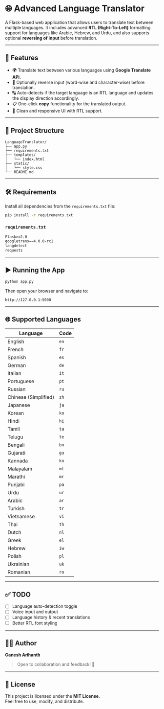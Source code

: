 
# 🌐 Advanced Language Translator

A Flask-based web application that allows users to translate text between multiple languages. It includes advanced **RTL (Right-To-Left)** formatting support for languages like Arabic, Hebrew, and Urdu, and also supports optional **reversing of input** before translation.

---

## 🚀 Features

- 🌍 Translate text between various languages using **Google Translate API**.
- 🔁 Optionally reverse input (word-wise and character-wise) before translation.
- 🔠 Auto-detects if the target language is an RTL language and updates the display direction accordingly.
- 📋 One-click **copy** functionality for the translated output.
- 🎨 Clean and responsive UI with RTL support.

---

## 📂 Project Structure

```
LanguageTranslator/
├── app.py
├── requirements.txt
├── templates/
│   └── index.html
├── static/
│   └── style.css
└── README.md
```

---

## 🛠️ Requirements

Install all dependencies from the `requirements.txt` file:

```bash
pip install -r requirements.txt
```

### `requirements.txt`
```txt
Flask>=2.0
googletrans==4.0.0-rc1
langdetect
requests
```

---

## ▶️ Running the App

```bash
python app.py
```

Then open your browser and navigate to:

```
http://127.0.0.1:5000
```

---

## 🌐 Supported Languages

| Language             | Code |
| -------------------- | ---- |
| English              | `en` |
| French               | `fr` |
| Spanish              | `es` |
| German               | `de` |
| Italian              | `it` |
| Portuguese           | `pt` |
| Russian              | `ru` |
| Chinese (Simplified) | `zh` |
| Japanese             | `ja` |
| Korean               | `ko` |
| Hindi                | `hi` |
| Tamil                | `ta` |
| Telugu               | `te` |
| Bengali              | `bn` |
| Gujarati             | `gu` |
| Kannada              | `kn` |
| Malayalam            | `ml` |
| Marathi              | `mr` |
| Punjabi              | `pa` |
| Urdu                 | `ur` |
| Arabic               | `ar` |
| Turkish              | `tr` |
| Vietnamese           | `vi` |
| Thai                 | `th` |
| Dutch                | `nl` |
| Greek                | `el` |
| Hebrew               | `iw` |
| Polish               | `pl` |
| Ukrainian            | `uk` |
| Romanian             | `ro` |


---

## ✅ TODO

- [ ] Language auto-detection toggle
- [ ] Voice input and output
- [ ] Language history & recent translations
- [ ] Better RTL font styling

---

## 👨‍💻 Author

**Ganesh Arihanth**

> Open to collaboration and feedback! 🌟

---

## 📄 License

This project is licensed under the **MIT License**.  
Feel free to use, modify, and distribute.
